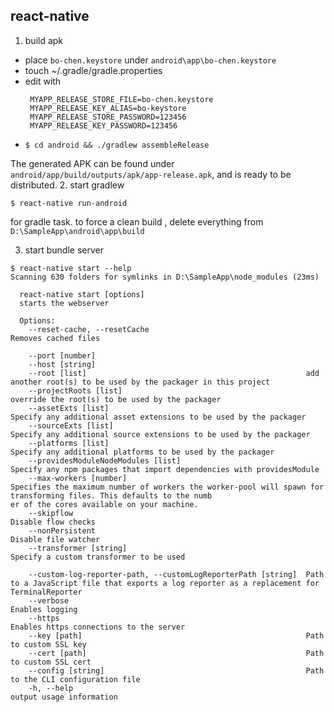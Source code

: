## react-native
1. build apk
 * place `bo-chen.keystore` under `android\app\bo-chen.keystore`
 * touch ~/.gradle/gradle.properties
 * edit with 
   ```
    MYAPP_RELEASE_STORE_FILE=bo-chen.keystore
    MYAPP_RELEASE_KEY_ALIAS=bo-keystore
    MYAPP_RELEASE_STORE_PASSWORD=123456
    MYAPP_RELEASE_KEY_PASSWORD=123456
   ```
 * `$ cd android && ./gradlew assembleRelease`

The generated APK can be found under  `android/app/build/outputs/apk/app-release.apk`, and is ready to be distributed.
2. start gradlew
```
$ react-native run-android
```
for gradle task. to force a clean build , delete everything from `D:\SampleApp\android\app\build`

3. start bundle server

```
$ react-native start --help
Scanning 630 folders for symlinks in D:\SampleApp\node_modules (23ms)

  react-native start [options]
  starts the webserver

  Options:
    --reset-cache, --resetCache                                   Removes cached files

    --port [number]
    --host [string]
    --root [list]                                                 add another root(s) to be used by the packager in this project
    --projectRoots [list]                                         override the root(s) to be used by the packager
    --assetExts [list]                                            Specify any additional asset extensions to be used by the packager
    --sourceExts [list]                                           Specify any additional source extensions to be used by the packager
    --platforms [list]                                            Specify any additional platforms to be used by the packager
    --providesModuleNodeModules [list]                            Specify any npm packages that import dependencies with providesModule
    --max-workers [number]                                        Specifies the maximum number of workers the worker-pool will spawn for transforming files. This defaults to the numb
er of the cores available on your machine.
    --skipflow                                                    Disable flow checks
    --nonPersistent                                               Disable file watcher
    --transformer [string]                                        Specify a custom transformer to be used
    
    --custom-log-reporter-path, --customLogReporterPath [string]  Path to a JavaScript file that exports a log reporter as a replacement for TerminalReporter
    --verbose                                                     Enables logging
    --https                                                       Enables https connections to the server
    --key [path]                                                  Path to custom SSL key
    --cert [path]                                                 Path to custom SSL cert
    --config [string]                                             Path to the CLI configuration file
    -h, --help                                                    output usage information
```